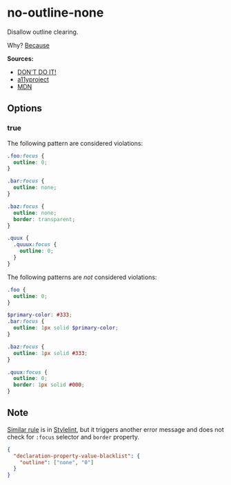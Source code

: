 # no-outline-none

Disallow outline clearing.

Why? [Because](https://www.w3.org/TR/2008/REC-WCAG20-20081211/#navigation-mechanisms-focus-visible)

**Sources:**

- [DON'T DO IT!](http://www.outlinenone.com/)
- [a11yproject](https://a11yproject.com/posts/never-remove-css-outlines/)
- [MDN](https://developer.mozilla.org/en-US/docs/Web/CSS/outline)

## Options

### true

The following pattern are considered violations:

```css
.foo:focus {
  outline: 0;
}
```

```css
.bar:focus {
  outline: none;
}
```

```css
.baz:focus {
  outline: none;
  border: transparent;
}
```

```scss
.quux {
  .quuux:focus {
    outline: 0;
  }
}
```

The following patterns are _not_ considered violations:

```css
.foo {
  outline: 0;
}
```

```scss
$primary-color: #333;
.bar:focus {
  outline: 1px solid $primary-color;
}
```

```css
.baz:focus {
  outline: 1px solid #333;
}
```

```css
.quux:focus {
  outline: 0;
  border: 1px solid #000;
}
```

## Note

[Similar rule](https://github.com/stylelint/stylelint/blob/master/lib/rules/declaration-property-value-blacklist/README.md) is in [Stylelint](https://github.com/stylelint/stylelint), but it triggers another error message and does not check for `:focus` selector and `border` property.

```json
{
  "declaration-property-value-blacklist": {
    "outline": ["none", "0"]
  }
}
```
